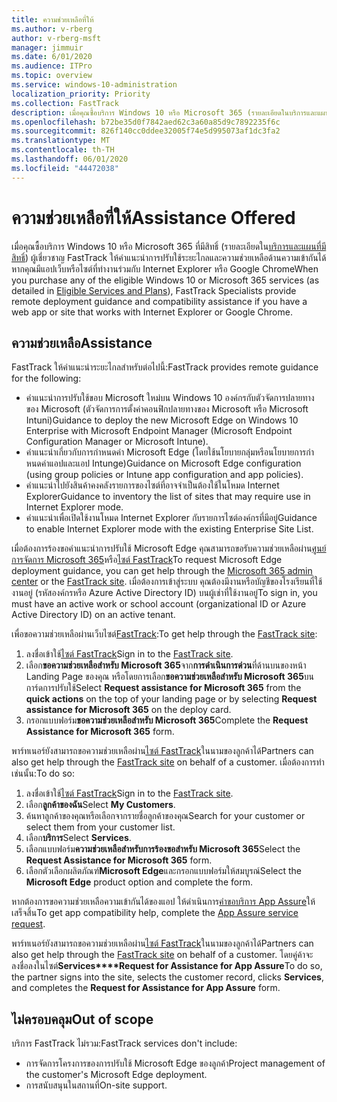 ```yaml
---
title: ความช่วยเหลือที่ให้
ms.author: v-rberg
author: v-rberg-msft
manager: jimmuir
ms.date: 6/01/2020
ms.audience: ITPro
ms.topic: overview
ms.service: windows-10-administration
localization_priority: Priority
ms.collection: FastTrack
description: เมื่อคุณซื้อบริการ Windows 10 หรือ Microsoft 365 (รายละเอียดในบริการและแผนที่มีสิทธิ์) FastTrack Specialists จะให้คําแนะนําการปรับใช้ระยะไกลและความช่วยเหลือด้านความเข้ากันได้หากคุณมีแอปเว็บหรือเว็บไซต์ที่ทํางานร่วมกับ Internet Explorer หรือ Google Chrome
ms.openlocfilehash: b72be35d0f7842aed62c3a60a85d9c7892235f6c
ms.sourcegitcommit: 826f140cc0ddee32005f74e5d995073af1dc3fa2
ms.translationtype: MT
ms.contentlocale: th-TH
ms.lasthandoff: 06/01/2020
ms.locfileid: "44472038"
---
```

# <a name="assistance-offered"></a><span data-ttu-id="5a2cd-103">ความช่วยเหลือที่ให้</span><span class="sxs-lookup"><span data-stu-id="5a2cd-103">Assistance Offered</span></span>

<span data-ttu-id="5a2cd-104">เมื่อคุณซื้อบริการ Windows 10 หรือ Microsoft 365 ที่มีสิทธิ์ (รายละเอียดใน[บริการและแผนที่มีสิทธิ์](M365-eligible-services-and-plans.md)) ผู้เชี่ยวชาญ FastTrack ให้คําแนะนําการปรับใช้ระยะไกลและความช่วยเหลือด้านความเข้ากันได้หากคุณมีแอปเว็บหรือไซต์ที่ทํางานร่วมกับ Internet Explorer หรือ Google Chrome</span><span class="sxs-lookup"><span data-stu-id="5a2cd-104">When you purchase any of the eligible Windows 10 or Microsoft 365 services (as detailed in [Eligible Services and Plans](M365-eligible-services-and-plans.md)), FastTrack Specialists provide remote deployment guidance and compatibility assistance if you have a web app or site that works with Internet Explorer or Google Chrome.</span></span> 

## <a name="assistance"></a><span data-ttu-id="5a2cd-105">ความช่วยเหลือ</span><span class="sxs-lookup"><span data-stu-id="5a2cd-105">Assistance</span></span>

<span data-ttu-id="5a2cd-106">FastTrack ให้คําแนะนําระยะไกลสําหรับต่อไปนี้:</span><span class="sxs-lookup"><span data-stu-id="5a2cd-106">FastTrack provides remote guidance for the following:</span></span>
- <span data-ttu-id="5a2cd-107">คําแนะนําการปรับใช้ขอบ Microsoft ใหม่บน Windows 10 องค์กรกับตัวจัดการปลายทางของ Microsoft (ตัวจัดการการตั้งค่าคอนฟิกปลายทางของ Microsoft หรือ Microsoft Intuni)</span><span class="sxs-lookup"><span data-stu-id="5a2cd-107">Guidance to deploy the new Microsoft Edge on Windows 10 Enterprise with Microsoft Endpoint Manager (Microsoft Endpoint Configuration Manager or Microsoft Intune).</span></span>
- <span data-ttu-id="5a2cd-108">คําแนะนําเกี่ยวกับการกําหนดค่า Microsoft Edge (โดยใช้นโยบายกลุ่มหรือนโยบายการกําหนดค่าแอปและแอป Intunge)</span><span class="sxs-lookup"><span data-stu-id="5a2cd-108">Guidance on Microsoft Edge configuration (using group policies or Intune app configuration and app policies).</span></span>
- <span data-ttu-id="5a2cd-109">คําแนะนําไปยังสินค้าคงคลังรายการของไซต์ที่อาจจําเป็นต้องใช้ในโหมด Internet Explorer</span><span class="sxs-lookup"><span data-stu-id="5a2cd-109">Guidance to inventory the list of sites that may require use in Internet Explorer mode.</span></span>
- <span data-ttu-id="5a2cd-110">คําแนะนําเพื่อเปิดใช้งานโหมด Internet Explorer กับรายการไซต์องค์กรที่มีอยู่</span><span class="sxs-lookup"><span data-stu-id="5a2cd-110">Guidance to enable Internet Explorer mode with the existing Enterprise Site List.</span></span>

<span data-ttu-id="5a2cd-111">เมื่อต้องการร้องขอคําแนะนําการปรับใช้ Microsoft Edge คุณสามารถขอรับความช่วยเหลือผ่าน[ศูนย์การจัดการ Microsoft 365](https://go.microsoft.com/fwlink/?linkid=2032704)หรือ[ไซต์ FastTrack](https://go.microsoft.com/fwlink/?linkid=780698)</span><span class="sxs-lookup"><span data-stu-id="5a2cd-111">To request Microsoft Edge deployment guidance, you can get help through the [Microsoft 365 admin center](https://go.microsoft.com/fwlink/?linkid=2032704) or the [FastTrack site](https://go.microsoft.com/fwlink/?linkid=780698).</span></span> <span data-ttu-id="5a2cd-112">เมื่อต้องการเข้าสู่ระบบ คุณต้องมีงานหรือบัญชีของโรงเรียนที่ใช้งานอยู่ (รหัสองค์กรหรือ Azure Active Directory ID) บนผู้เช่าที่ใช้งานอยู่</span><span class="sxs-lookup"><span data-stu-id="5a2cd-112">To sign in, you must have an active work or school account (organizational ID or Azure Active Directory ID) on an active tenant.</span></span> 

<span data-ttu-id="5a2cd-113">เพื่อขอความช่วยเหลือผ่านเว็บไซต์[FastTrack](https://go.microsoft.com/fwlink/?linkid=780698):</span><span class="sxs-lookup"><span data-stu-id="5a2cd-113">To get help through the [FastTrack site](https://go.microsoft.com/fwlink/?linkid=780698):</span></span> 
1.    <span data-ttu-id="5a2cd-114">ลงชื่อเข้าใช้[ไซต์ FastTrack](https://go.microsoft.com/fwlink/?linkid=780698)</span><span class="sxs-lookup"><span data-stu-id="5a2cd-114">Sign in to the [FastTrack site](https://go.microsoft.com/fwlink/?linkid=780698).</span></span> 
2.    <span data-ttu-id="5a2cd-115">เลือก**ขอความช่วยเหลือสําหรับ Microsoft 365**จาก**การดําเนินการด่วน**ที่ด้านบนของหน้า Landing Page ของคุณ หรือโดยการเลือก**ขอความช่วยเหลือสําหรับ Microsoft 365**บนการ์ดการปรับใช้</span><span class="sxs-lookup"><span data-stu-id="5a2cd-115">Select **Request assistance for Microsoft 365** from the **quick actions** on the top of your landing page or by selecting **Request assistance for Microsoft 365** on the deploy card.</span></span>
3.    <span data-ttu-id="5a2cd-116">กรอกแบบฟอร์ม**ขอความช่วยเหลือสําหรับ Microsoft 365**</span><span class="sxs-lookup"><span data-stu-id="5a2cd-116">Complete the **Request Assistance for Microsoft 365** form.</span></span>
  
<span data-ttu-id="5a2cd-117">พาร์ทเนอร์ยังสามารถขอความช่วยเหลือผ่าน[ไซต์ FastTrack](https://go.microsoft.com/fwlink/?linkid=780698)ในนามของลูกค้าได้</span><span class="sxs-lookup"><span data-stu-id="5a2cd-117">Partners can also get help through the [FastTrack site](https://go.microsoft.com/fwlink/?linkid=780698) on behalf of a customer.</span></span> <span data-ttu-id="5a2cd-118">เมื่อต้องการทําเช่นนั้น:</span><span class="sxs-lookup"><span data-stu-id="5a2cd-118">To do so:</span></span>
1.    <span data-ttu-id="5a2cd-119">ลงชื่อเข้าใช้[ไซต์ FastTrack](https://go.microsoft.com/fwlink/?linkid=780698)</span><span class="sxs-lookup"><span data-stu-id="5a2cd-119">Sign in to the [FastTrack site](https://go.microsoft.com/fwlink/?linkid=780698).</span></span> 
2.    <span data-ttu-id="5a2cd-120">เลือก**ลูกค้าของฉัน**</span><span class="sxs-lookup"><span data-stu-id="5a2cd-120">Select **My Customers**.</span></span>
3.    <span data-ttu-id="5a2cd-121">ค้นหาลูกค้าของคุณหรือเลือกจากรายชื่อลูกค้าของคุณ</span><span class="sxs-lookup"><span data-stu-id="5a2cd-121">Search for your customer or select them from your customer list.</span></span>
4.    <span data-ttu-id="5a2cd-122">เลือก**บริการ**</span><span class="sxs-lookup"><span data-stu-id="5a2cd-122">Select **Services**.</span></span>
5.    <span data-ttu-id="5a2cd-123">เลือกแบบฟอร์ม**ความช่วยเหลือสําหรับการร้องขอสําหรับ Microsoft 365**</span><span class="sxs-lookup"><span data-stu-id="5a2cd-123">Select the **Request Assistance for Microsoft 365** form.</span></span>
6.    <span data-ttu-id="5a2cd-124">เลือกตัวเลือกผลิตภัณฑ์**Microsoft Edge**และกรอกแบบฟอร์มให้สมบูรณ์</span><span class="sxs-lookup"><span data-stu-id="5a2cd-124">Select the **Microsoft Edge** product option and complete the form.</span></span>
 
<span data-ttu-id="5a2cd-125">หากต้องการขอความช่วยเหลือความเข้ากันได้ของแอป ให้ดําเนินการ[คําขอบริการ App Assure](https://go.microsoft.com/fwlink/?linkid=2022721)ให้เสร็จสิ้น</span><span class="sxs-lookup"><span data-stu-id="5a2cd-125">To get app compatibility help, complete the [App Assure service request](https://go.microsoft.com/fwlink/?linkid=2022721).</span></span>

<span data-ttu-id="5a2cd-126">พาร์ทเนอร์ยังสามารถขอความช่วยเหลือผ่าน[ไซต์ FastTrack](https://go.microsoft.com/fwlink/?linkid=780698)ในนามของลูกค้าได้</span><span class="sxs-lookup"><span data-stu-id="5a2cd-126">Partners can also get help through the [FastTrack site](https://go.microsoft.com/fwlink/?linkid=780698) on behalf of a customer.</span></span> <span data-ttu-id="5a2cd-127">โดยคู่ค้าจะลงชื่อลงในไซต์**Services\*\*\*\*Request for Assistance for App Assure**</span><span class="sxs-lookup"><span data-stu-id="5a2cd-127">To do so, the partner signs into the site, selects the customer record, clicks **Services**, and completes the **Request for Assistance for App Assure** form.</span></span>

## <a name="out-of-scope"></a><span data-ttu-id="5a2cd-128">ไม่ครอบคลุม</span><span class="sxs-lookup"><span data-stu-id="5a2cd-128">Out of scope</span></span>

<span data-ttu-id="5a2cd-129">บริการ FastTrack ไม่รวม:</span><span class="sxs-lookup"><span data-stu-id="5a2cd-129">FastTrack services don't include:</span></span>
- <span data-ttu-id="5a2cd-130">การจัดการโครงการของการปรับใช้ Microsoft Edge ของลูกค้า</span><span class="sxs-lookup"><span data-stu-id="5a2cd-130">Project management of the customer's Microsoft Edge deployment.</span></span>
- <span data-ttu-id="5a2cd-131">การสนับสนุนในสถานที่</span><span class="sxs-lookup"><span data-stu-id="5a2cd-131">On-site support.</span></span>

